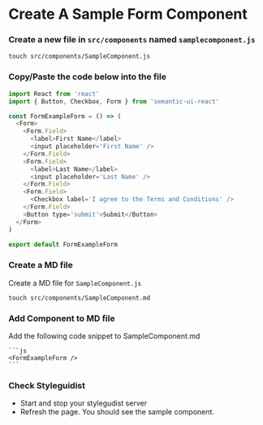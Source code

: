 # Create A Sample Form Component
### Create a new file in `src/components` named `samplecomponent.js`
```
touch src/components/SampleComponent.js
```
### Copy/Paste the code below into the file
```js
import React from 'react'
import { Button, Checkbox, Form } from 'semantic-ui-react'

const FormExampleForm = () => (
  <Form>
    <Form.Field>
      <label>First Name</label>
      <input placeholder='First Name' />
    </Form.Field>
    <Form.Field>
      <label>Last Name</label>
      <input placeholder='Last Name' />
    </Form.Field>
    <Form.Field>
      <Checkbox label='I agree to the Terms and Conditions' />
    </Form.Field>
    <Button type='submit'>Submit</Button>
  </Form>
)

export default FormExampleForm
```
### Create a MD file
Create a MD file for `SampleComponent.js`
```
touch src/components/SampleComponent.md
```

### Add Component to MD file
Add the following code snippet to SampleComponent.md

    ```js
    <FormExampleForm />
    ```
### Check Styleguidist
- Start and stop your stylegudist server
- Refresh the page. You should see the sample component.